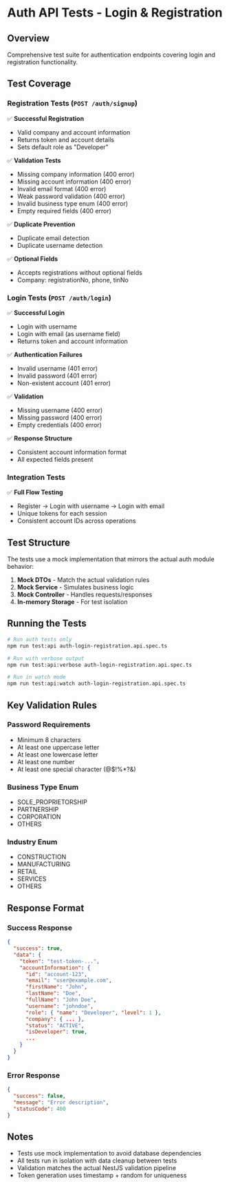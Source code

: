 # Auth API Tests - Login & Registration

## Overview

Comprehensive test suite for authentication endpoints covering login and registration functionality.

## Test Coverage

### Registration Tests (`POST /auth/signup`)
✅ **Successful Registration**
- Valid company and account information
- Returns token and account details
- Sets default role as "Developer"

✅ **Validation Tests**
- Missing company information (400 error)
- Missing account information (400 error)
- Invalid email format (400 error)
- Weak password validation (400 error)
- Invalid business type enum (400 error)
- Empty required fields (400 error)

✅ **Duplicate Prevention**
- Duplicate email detection
- Duplicate username detection

✅ **Optional Fields**
- Accepts registrations without optional fields
- Company: registrationNo, phone, tinNo

### Login Tests (`POST /auth/login`)
✅ **Successful Login**
- Login with username
- Login with email (as username field)
- Returns token and account information

✅ **Authentication Failures**
- Invalid username (401 error)
- Invalid password (401 error)
- Non-existent account (401 error)

✅ **Validation**
- Missing username (400 error)
- Missing password (400 error)
- Empty credentials (400 error)

✅ **Response Structure**
- Consistent account information format
- All expected fields present

### Integration Tests
✅ **Full Flow Testing**
- Register → Login with username → Login with email
- Unique tokens for each session
- Consistent account IDs across operations

## Test Structure

The tests use a mock implementation that mirrors the actual auth module behavior:

1. **Mock DTOs** - Match the actual validation rules
2. **Mock Service** - Simulates business logic
3. **Mock Controller** - Handles requests/responses
4. **In-memory Storage** - For test isolation

## Running the Tests

```bash
# Run auth tests only
npm run test:api auth-login-registration.api.spec.ts

# Run with verbose output
npm run test:api:verbose auth-login-registration.api.spec.ts

# Run in watch mode
npm run test:api:watch auth-login-registration.api.spec.ts
```

## Key Validation Rules

### Password Requirements
- Minimum 8 characters
- At least one uppercase letter
- At least one lowercase letter
- At least one number
- At least one special character (@$!%*?&)

### Business Type Enum
- SOLE_PROPRIETORSHIP
- PARTNERSHIP
- CORPORATION
- OTHERS

### Industry Enum
- CONSTRUCTION
- MANUFACTURING
- RETAIL
- SERVICES
- OTHERS

## Response Format

### Success Response
```json
{
  "success": true,
  "data": {
    "token": "test-token-...",
    "accountInformation": {
      "id": "account-123",
      "email": "user@example.com",
      "firstName": "John",
      "lastName": "Doe",
      "fullName": "John Doe",
      "username": "johndoe",
      "role": { "name": "Developer", "level": 1 },
      "company": { ... },
      "status": "ACTIVE",
      "isDeveloper": true,
      ...
    }
  }
}
```

### Error Response
```json
{
  "success": false,
  "message": "Error description",
  "statusCode": 400
}
```

## Notes

- Tests use mock implementation to avoid database dependencies
- All tests run in isolation with data cleanup between tests
- Validation matches the actual NestJS validation pipeline
- Token generation uses timestamp + random for uniqueness